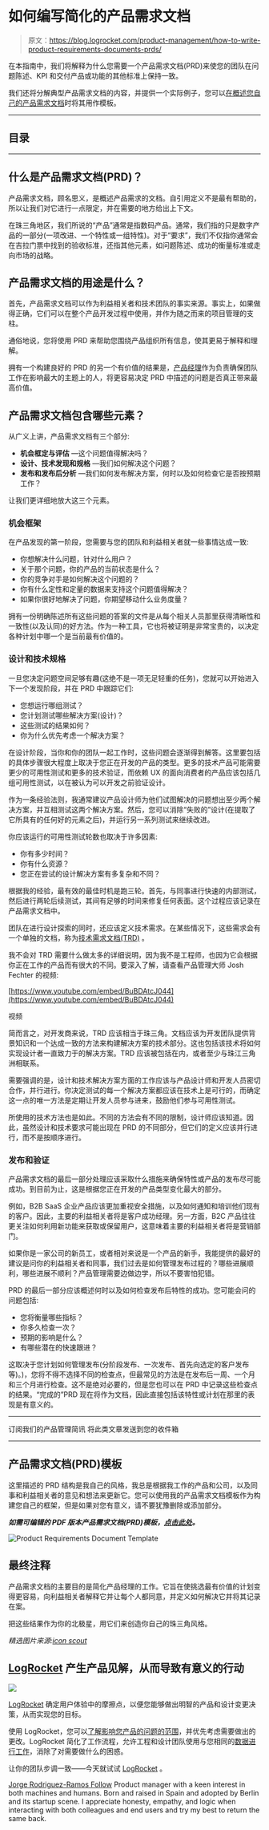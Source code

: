 # 如何编写简化的产品需求文档

> 原文：<https://blog.logrocket.com/product-management/how-to-write-product-requirements-documents-prds/>

在本指南中，我们将解释为什么您需要一个产品需求文档(PRD)来使您的团队在问题陈述、KPI 和交付产品或功能的其他标准上保持一致。

我们还将分解典型产品需求文档的内容，并提供一个实际例子，您可以[在概述您自己的产品需求文档](https://blog.logrocket.com/wp-content/uploads/2022/06/product-requirements-document-template-pdf.pdf)时将其用作模板。

* * *

## 目录

* * *

## 什么是产品需求文档(PRD)？

产品需求文档，顾名思义，是概述产品需求的文档。自引用定义不是最有帮助的，所以让我们对它进行一点限定，并在需要的地方给出上下文。

在珠三角地区，我们所说的“产品”通常是指数码产品。通常，我们指的只是数字产品的一部分(一项改进、一个特性或一组特性)。对于“要求”，我们不仅指你通常会在吉拉门票中找到的验收标准，还指其他元素，如问题陈述、成功的衡量标准或走向市场的战略。

## 产品需求文档的用途是什么？

首先，产品需求文档可以作为利益相关者和技术团队的事实来源。事实上，如果做得正确，它们可以在整个产品开发过程中使用，并作为随之而来的项目管理的支柱。

通俗地说，您将使用 PRD 来帮助您围绕产品组织所有信息，使其更易于解释和理解。

拥有一个构建良好的 PRD 的另一个有价值的结果是，[产品经理](https://blog.logrocket.com/what-does-a-product-manager-do-role-responsibilities-best-practices/)作为负责确保团队工作在影响最大的主题上的人，将更容易决定 PRD 中描述的问题是否真正带来最高价值。

## 产品需求文档包含哪些元素？

从广义上讲，产品需求文档有三个部分:

*   **机会框定与评估** —这个问题值得解决吗？
*   **设计、技术发现和规格** —我们如何解决这个问题？
*   **发布和发布后分析** —我们如何发布解决方案，何时以及如何检查它是否按预期工作？

让我们更详细地放大这三个元素。

### 机会框架

在产品发现的第一阶段，您需要与您的团队和利益相关者就一些事情达成一致:

*   你想解决什么问题，针对什么用户？
*   关于那个问题，你的产品的当前状态是什么？
*   你的竞争对手是如何解决这个问题的？
*   你有什么定性和定量的数据来支持这个问题值得解决？
*   如果你很好地解决了问题，你期望移动什么业务度量？

拥有一份明确陈述所有这些问题的答案的文件是从每个相关人员那里获得清晰性和一致性(以及认同)的好方法。作为一种工具，它也将被证明是非常宝贵的，以决定各种计划中哪一个是当前最有价值的。

### 设计和技术规格

一旦您决定问题空间足够有趣(这绝不是一项无足轻重的任务)，您就可以开始进入下一个发现阶段，并在 PRD 中跟踪它们:

*   您想运行哪组测试？
*   您计划测试哪些解决方案(设计)？
*   这些测试的结果如何？
*   你为什么优先考虑一个解决方案？

在设计阶段，当你和你的团队一起工作时，这些问题会逐渐得到解答。这里要包括的具体步骤很大程度上取决于您正在开发的产品的类型。更多的技术产品可能需要更少的可用性测试和更多的技术验证，而依赖 UX 的面向消费者的产品应该包括几组可用性测试，以在被认为可以开发之前验证设计。

作为一条经验法则，我通常建议产品设计师为他们试图解决的问题想出至少两个解决方案，并互相测试这两个解决方案。然后，您可以消除“失败的”设计(在提取了它所具有的任何好的元素之后)，并运行另一系列测试来继续改进。

你应该运行的可用性测试轮数也取决于许多因素:

*   你有多少时间？
*   你有什么资源？
*   您正在尝试的设计解决方案有多复杂和不同？

根据我的经验，最有效的最佳时机是跑三轮。首先，与同事进行快速的内部测试，然后进行两轮后续测试，其间有足够的时间来修复任何表面。这个过程应该记录在产品需求文档中。

团队在进行设计探索的同时，还应该定义技术需求。在某些情况下，这些需求会有一个单独的文档，称为[技术需求文档(TRD)](https://technicalwriterhq.com/technical-requirement-document/) 。

我不会对 TRD 需要什么做太多的详细说明，因为我不是工程师，也因为它会根据你正在工作的产品而有很大的不同。要深入了解，请查看产品管理大师 Josh Fechter 的视频:

[https://www.youtube.com/embed/BuBDAtcJ044](https://www.youtube.com/embed/BuBDAtcJ044)

视频

简而言之，对开发商来说，TRD 应该相当于珠三角。文档应该为开发团队提供背景知识和一个达成一致的方法来构建解决方案的技术部分。这也包括该技术将如何实现设计者一直致力于的解决方案。TRD 应该被包括在内，或者至少与珠江三角洲相联系。

需要强调的是，设计和技术解决方案方面的工作应该与产品设计师和开发人员密切合作，并行进行。你决定测试的每一个解决方案都应该在技术上是可行的，而确定这一点的唯一方法是定期让开发人员参与进来，鼓励他们参与可用性测试。

所使用的技术方法也是如此。不同的方法会有不同的限制，设计师应该知道。因此，虽然设计和技术要求可能出现在 PRD 的不同部分，但它们的定义应该并行进行，而不是按顺序进行。

### 发布和验证

产品需求文档的最后一部分处理应该采取什么措施来确保特性或产品的发布尽可能成功。到目前为止，这是根据您正在开发的产品类型变化最大的部分。

例如，B2B SaaS 企业产品应该更加重视安全措施，以及如何通知和培训他们现有的客户。因此，主要的利益相关者将是客户成功经理。另一方面，B2C 产品往往更关注如何利用新功能来获取或保留用户，这意味着主要的利益相关者将是营销部门。

如果你是一家公司的新员工，或者相对来说是一个产品的新手，我能提供的最好的建议是问你的利益相关者和同事，我们过去是如何管理发布过程的？哪些进展顺利，哪些进展不顺利？产品管理需要边做边学，所以不要害怕犯错。

PRD 的最后一部分应该概述何时以及如何检查发布后特性的成功。您可能会问的问题包括:

*   您将衡量哪些指标？
*   你多久检查一次？
*   预期的影响是什么？
*   有哪些潜在的快速跟进？

这取决于您计划如何管理发布(分阶段发布、一次发布、首先向选定的客户发布等)。)，您将不得不选择不同的检查点，但最常见的方法是在发布后一周、一个月和三个月进行检查。这不是绝对必要的，但是您也可以在 PRD 中记录这些检查点的结果。“完成的”PRD 现在将作为文档，因此直接包括该特性或计划在那里的表现是有意义的。

* * *

订阅我们的产品管理简讯
将此类文章发送到您的收件箱

* * *

## 产品需求文档(PRD)模板

这里描述的 PRD 结构是我自己的风格，我总是根据我工作的产品和公司，以及同事和利益相关者的意见和想法来更新它。您可以使用我的产品需求文档模板作为构建您自己的框架，但是如果对您有意义，请不要犹豫删除或添加部分。

***如需可编辑的 PDF 版本产品需求文档(PRD)模板，[点击此处](https://blog.logrocket.com/wp-content/uploads/2022/06/product-requirements-document-template-pdf.pdf)。***

![Product Requirements Document Template](img/c0579dab30d0f341d5b5faef71769cbe.png)

## 最终注释

产品需求文档的主要目的是简化产品经理的工作。它旨在使挑选最有价值的计划变得更容易，向利益相关者解释它并让每个人都同意，并定义如何解决它并将其记录在案。

把这些结果作为你的北极星，用它们来创造你自己的珠三角风格。

*精选图片来源:[icon scout](https://iconscout.com/icon/file-3250251)*

## [LogRocket](https://lp.logrocket.com/blg/pm-signup) 产生产品见解，从而导致有意义的行动

[![](img/1af2ef21ae5da387d71d92a7a09c08e8.png)](https://lp.logrocket.com/blg/pm-signup)

[LogRocket](https://lp.logrocket.com/blg/pm-signup) 确定用户体验中的摩擦点，以便您能够做出明智的产品和设计变更决策，从而实现您的目标。

使用 LogRocket，您可以[了解影响您产品的问题的范围](https://logrocket.com/for/analytics-for-web-applications)，并优先考虑需要做出的更改。LogRocket 简化了工作流程，允许工程和设计团队使用与您相同的[数据进行工作](https://logrocket.com/for/web-analytics-solutions)，消除了对需要做什么的困惑。

让你的团队步调一致——今天就试试 [LogRocket](https://lp.logrocket.com/blg/pm-signup) 。

[Jorge Rodriguez-Ramos Follow](https://blog.logrocket.com/author/jorgerodriguezramos/) Product manager with a keen interest in both machines and humans. Born and raised in Spain and adopted by Berlin and its startup scene. I appreciate honesty, empathy, and logic when interacting with both colleagues and end users and try my best to return the same back.